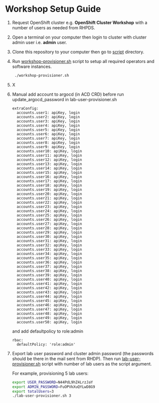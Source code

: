 # Workshop Setup Guide

1. Request OpenShift cluster e.g. **OpenShift Cluster Workshop** with a number of users as needed from RHPDS.

2. Open a terminal on your computer then login to cluster with cluster admin user i.e. **admin** user.

3. Clone this repository to your computer then go to [script](scripts/) directory.

4. Run [workshop-provisioner.sh](scripts/workshop-provisioner.sh) script to setup all required operators and software instances.

   ```sh
    ./workshop-provisioner.sh
   ```

5. X

6. Manual add account to argocd (in ACD CRD) before run update_argocd_password in lab-user-provisioner.sh
   
   ```
   extraConfig:
     accounts.user1: apiKey, login
     accounts.user2: apiKey, login
     accounts.user3: apiKey, login
     accounts.user4: apiKey, login
     accounts.user5: apiKey, login
     accounts.user6: apiKey, login
     accounts.user7: apiKey, login
     accounts.user8: apiKey, login
     accounts.user9: apiKey, login
     accounts.user10: apiKey, login
     accounts.user11: apiKey, login
     accounts.user12: apiKey, login
     accounts.user13: apiKey, login
     accounts.user14: apiKey, login
     accounts.user15: apiKey, login
     accounts.user16: apiKey, login
     accounts.user17: apiKey, login
     accounts.user18: apiKey, login
     accounts.user19: apiKey, login
     accounts.user20: apiKey, login
     accounts.user21: apiKey, login
     accounts.user22: apiKey, login
     accounts.user23: apiKey, login
     accounts.user24: apiKey, login
     accounts.user25: apiKey, login
     accounts.user26: apiKey, login
     accounts.user27: apiKey, login
     accounts.user28: apiKey, login
     accounts.user29: apiKey, login
     accounts.user30: apiKey, login
     accounts.user31: apiKey, login
     accounts.user32: apiKey, login
     accounts.user33: apiKey, login
     accounts.user34: apiKey, login
     accounts.user35: apiKey, login
     accounts.user36: apiKey, login
     accounts.user37: apiKey, login
     accounts.user38: apiKey, login
     accounts.user39: apiKey, login
     accounts.user40: apiKey, login
     accounts.user41: apiKey, login
     accounts.user42: apiKey, login
     accounts.user43: apiKey, login
     accounts.user44: apiKey, login
     accounts.user45: apiKey, login
     accounts.user46: apiKey, login
     accounts.user47: apiKey, login
     accounts.user48: apiKey, login
     accounts.user49: apiKey, login
     accounts.user50: apiKey, login
    ```
   
   and add defaultpolicy to role:admin 

   ```
   rbac:
     defaultPolicy: 'role:admin'
   ```

7. Export lab user password and cluster admin password (the passwords should be there in the mail sent from RHDP). Then run [lab-user-provisioner.sh](scripts/lab-user-provisioner.sh) script with number of lab users as the script argument.

   For example, provisioning 5 lab users:

   ```sh
   export USER_PASSWORD=N44PdL9hZ4LrzJaY
   export ADMIN_PASSWORD=FuOPVkXuQYLwD8G9
   export totalUsers=3
   ./lab-user-provisioner.sh 3
   ```

